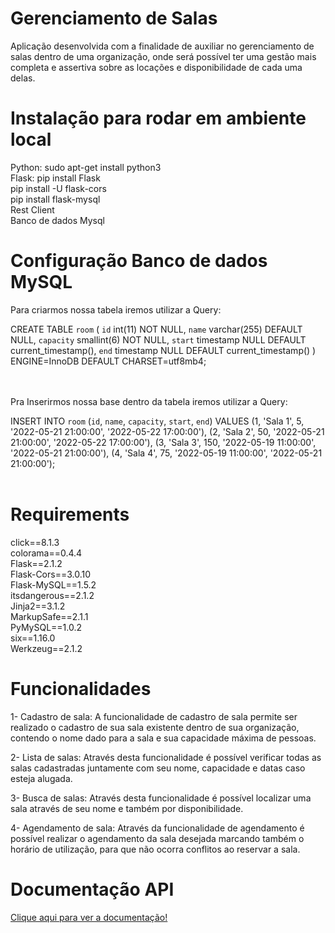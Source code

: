 # Gerenciamento de Salas
Aplicação desenvolvida com a finalidade de auxiliar no gerenciamento de salas dentro de uma organização, onde será possível ter uma gestão mais completa e assertiva sobre as locações e disponibilidade de cada uma delas.

# Instalação para rodar em ambiente local

Python:  sudo apt-get install python3
<br>
Flask: pip install Flask 
<br>
pip install -U flask-cors
<br>
pip install flask-mysql
<br>
Rest Client
<br>
Banco de dados Mysql

# Configuração Banco de dados MySQL

Para criarmos nossa tabela iremos utilizar a Query:

CREATE TABLE `room` (
`id` int(11) NOT NULL,
`name` varchar(255) DEFAULT NULL,
`capacity` smallint(6) NOT NULL,
`start` timestamp NULL DEFAULT current_timestamp(),
`end` timestamp NULL DEFAULT current_timestamp()
) ENGINE=InnoDB DEFAULT CHARSET=utf8mb4;

<br><br>
Pra Inserirmos nossa base dentro da tabela iremos utilizar a Query:
<br>

INSERT INTO `room` (`id`, `name`, `capacity`, `start`, `end`) VALUES
(1, 'Sala 1', 5, '2022-05-21 21:00:00', '2022-05-22 17:00:00'),
(2, 'Sala 2', 50, '2022-05-21 21:00:00', '2022-05-22 17:00:00'),
(3, 'Sala 3', 150, '2022-05-19 11:00:00', '2022-05-21 21:00:00'),
(4, 'Sala 4', 75, '2022-05-19 11:00:00', '2022-05-21 21:00:00');
<br><br>

# Requirements

click==8.1.3
<br>
colorama==0.4.4
<br>
Flask==2.1.2
<br>
Flask-Cors==3.0.10
<br>
Flask-MySQL==1.5.2
<br>
itsdangerous==2.1.2
<br>
Jinja2==3.1.2
<br>
MarkupSafe==2.1.1
<br>
PyMySQL==1.0.2
<br>
six==1.16.0
<br>
Werkzeug==2.1.2


# Funcionalidades


1-	Cadastro de sala: A funcionalidade de cadastro de sala permite ser realizado o cadastro de sua sala existente dentro de sua organização, contendo o nome dado para a sala e sua capacidade máxima de pessoas.

2-	Lista de salas: Através desta funcionalidade é possível verificar todas as salas cadastradas juntamente com seu nome, capacidade e datas caso esteja alugada.

3-	Busca de salas: Através desta funcionalidade é possível localizar uma sala através de seu nome e também por disponibilidade.

4-	Agendamento de sala: Através da funcionalidade de agendamento é possível realizar o agendamento da sala desejada marcando também o horário de utilização, para que não ocorra conflitos ao reservar a sala. 

# Documentação API

<a href="http://documentacao.paulocrisci.com.br">Clique aqui para ver a documentação!</a></li>
